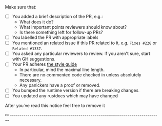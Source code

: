 Make sure that:

- [ ] You added a brief description of the PR, e.g.:
  - What does it do?
  - What important points reviewers should know about?
  - Is there something left for follow-up PRs?
- [ ] You labelled the PR with appropriate labels
- [ ] You mentioned an related issue if this PR related to it, e.g. `Fixes #228` or `Related #1337`.
- [ ] You asked any particular reviewers to review. If you aren't sure, start with GH suggestions.
- [ ] Your PR adheres [the style guide](https://github.com/paritytech/polkadot/wiki/Style-Guide)
  - In particular, mind the maximal line length.
  - There are no commented code checked in unless absolutely necessary.
  - Any panickers have a proof or removed.
- [ ] You bumped the runtime version if there are breaking changes.
- [ ] You updated any rustdocs which may have changed

After you've read this notice feel free to remove it

✄ -----------------------------------------------------------------------------
